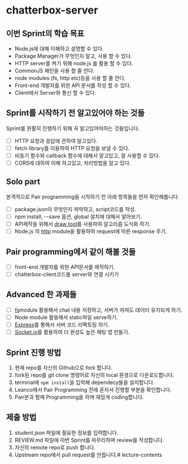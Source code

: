# chatterbox-server

## 이번 Sprint의 학습 목표

- Node.js에 대해 이해하고 설명할 수 있다.
- Package Manager가 무엇인지 알고, 사용 할 수 있다.
- HTTP server를 켜기 위해 node.js 를 활용 할 수 있다.
- CommonJS 패턴을 사용 할 줄 안다.
- node modules (fs, http etc)등을 사용 할 줄 안다.
- Front-end 개발자를 위한 API 문서를 작성 할 수 있다.
- Client에서 Server와 통신 할 수 있다.

## Sprint를 시작하기 전 알고있어야 하는 것들

Sprint를 원활히 진행하기 위해 꼭 알고있어야하는 것들입니다.

- [ ] HTTP 요청과 응답에 관하여 알고있다.
- [ ] fetch library를 이용하여 HTTP 요청을 보낼 수 있다.
- [ ] 비동기 함수와 callback 함수에 대해서 알고있고, 잘 사용할 수 있다.
- [ ] CORS에 대하여 이해 하고있고, 처리방법을 알고 있다.

## Solo part

본격적으로 Pair programming을 시작하기 전 아래 항목들을 먼저 확인해봅니다.

- [ ] package.json이 무엇인지 파악하고, script코드를 작성.
- [ ] npm install, --save 옵션, global 설치에 대해서 알아보기.
- [ ] API제작을 위해서 [draw tool](https://draw.io)를 사용하여 알고리즘 도식화 하기.
- [ ] Node.js 의 [http](https://nodejs.org/api/http.html#http_http) module을 활용하여 request에 따른 response 주기.

## Pair programming에서 같이 해볼 것들

- [ ] front-end 개발자를 위한 API문서를 제작하기.
- [ ] chatterbox-client코드를 server와 연결 시키기

## Advanced 한 과제들

- [ ] [fs](https://nodejs.org/api/fs.html#fs_file_system)module 활용해서 chat 내용 저장하고, 서버가 꺼져도 데이터 유지되게 하기.
- [ ] Node module 활용해서 static파일 serve하기.
- [ ] [Express](https://expressjs.com/)를 통해서 서버 코드 리팩토링 하기.
- [ ] [Socket.io](https://socket.io/)를 활용하여 더 완성도 높은 채팅 앱 만들기.

## Sprint 진행 방법

1. 현재 repo를 자신의 Github으로 fork 합니다.
2. fork된 repo를 git clone 명령어로 자신의 local 환경으로 다운로드합니다.
3. terminal에 `npm install`을 입력해 dependecy들을 설치합니다.
4. Leanco에서 Pair Programming 전에 혼자서 진행할 부분을 확인합니다.
5. Pair분과 함께 Programming을 하며 재밌게 coding합니다.

## 제출 방법

1. student.json 파일에 필요한 정보를 입력합니다.
2. REVIEW.md 파일에 이번 Sprint를 마무리하며 review를 작성합니다.
3. 자신의 remote repo로 push 합니다.
4. Upstream repo에서 pull request를 만듭니다.# lecture-contents